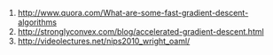 1. http://www.quora.com/What-are-some-fast-gradient-descent-algorithms
2. http://stronglyconvex.com/blog/accelerated-gradient-descent.html
3. http://videolectures.net/nips2010_wright_oaml/
